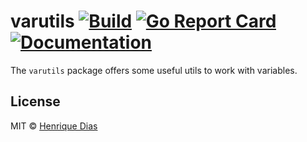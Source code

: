 # varutils [![Build](https://img.shields.io/travis/hacdias/varutils.svg?style=flat-square)](https://travis-ci.org/hacdias/varutils) [![Go Report Card](https://goreportcard.com/badge/github.com/hacdias/varutils?style=flat-square)](https://goreportcard.com/report/hacdias/varutils) [![Documentation](https://img.shields.io/badge/godoc-reference-blue.svg?style=flat-square)](http://godoc.org/github.com/hacdias/varutils)

The `varutils` package offers some useful utils to work with variables.

## License

MIT © [Henrique Dias](http://henriquedias.com)